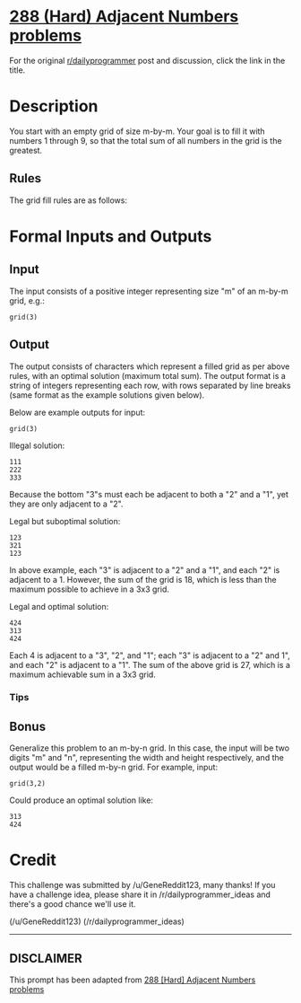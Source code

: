 # [288 (Hard) Adjacent Numbers problems](https://www.reddit.com/r/dailyprogrammer/comments/58n2ca/20161021_challenge_288_hard_adjacent_numbers/)

For the original [r/dailyprogrammer](https://www.reddit.com/r/dailyprogrammer/) post and discussion, click the link in the title.

# Description
You start with an empty grid of size m-by-m. Your goal is to fill it with numbers 1 through 9, so that the total sum of all numbers in the grid is the greatest.

## Rules
The grid fill rules are as follows:

# Formal Inputs and Outputs
## Input
The input consists of a positive integer representing size "m" of an m-by-m grid, e.g.:


```
grid(3)
```
## Output
The output consists of characters which represent a filled grid as per above rules, with an optimal solution (maximum total sum). The output format is a string of integers representing each row, with rows separated by line breaks (same format as the example solutions given below).

Below are example outputs for input:


```
grid(3)
```
Illegal solution:


```
111
222
333
```
Because the bottom "3"s must each be adjacent to both a "2" and a "1", yet they are only adjacent to a "2".

Legal but suboptimal solution:


```
123
321
123
```
In above example, each "3" is adjacent to a "2" and a "1", and each "2" is adjacent to a 1. However, the sum of the grid is 18, which is less than the maximum possible to achieve in a 3x3 grid.

Legal and optimal solution:


```
424
313
424
```
Each 4 is adjacent to a "3", "2", and "1"; each "3" is adjacent to a "2" and 1", and each "2" is adjacent to a "1". The sum of the above grid is 27, which is a maximum achievable sum in a 3x3 grid.

### Tips
## Bonus
Generalize this problem to an m-by-n grid. In this case, the input will be two digits "m" and "n", representing the width and height respectively, and the output would be a filled m-by-n grid. For example, input:


```
grid(3,2)
```
Could produce an optimal solution like:


```
313
424
```
# Credit
This challenge was submitted by /u/GeneReddit123, many thanks! If you have a challenge idea, please share it in /r/dailyprogrammer_ideas and there's a good chance we'll use it.

(/u/GeneReddit123)
(/r/dailyprogrammer_ideas)

----
## **DISCLAIMER**
This prompt has been adapted from [288 [Hard] Adjacent Numbers problems](https://www.reddit.com/r/dailyprogrammer/comments/58n2ca/20161021_challenge_288_hard_adjacent_numbers/
)
